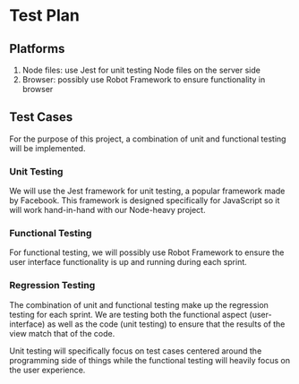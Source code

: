 # Test Plan

## Platforms
1. Node files: use Jest for unit testing Node files on the server side 
2. Browser: possibly use Robot Framework to ensure functionality in browser 

## Test Cases
For the purpose of this project, a combination of unit and functional testing will be implemented. 

### Unit Testing
We will use the Jest framework for unit testing, a popular framework made by Facebook. This framework is designed specifically for JavaScript so it will work hand-in-hand with our Node-heavy project. 

### Functional Testing
For functional testing, we will possibly use Robot Framework to ensure the user interface functionality is up and running during each sprint. 

### Regression Testing
The combination of unit and functional testing make up the regression testing for each sprint. We are testing both the functional aspect (user-interface) as well as the code (unit testing) to ensure that the results of the view match that of the code. 

Unit testing will specifically focus on test cases centered around the programming side of things while the functional testing will heavily focus on the user experience. 